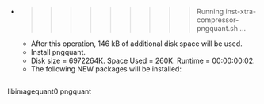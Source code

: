 * >>>>>>>>> Running inst-xtra-compressor-pngquant.sh ...
  * After this operation, 146 kB of additional disk space will be used.
  * Install pngquant.
  * Disk size = 6972264K. Space Used = 260K. Runtime = 00:00:00:02.
  * The following NEW packages will be installed:
  ```bash
libimagequant0 pngquant
  ```

